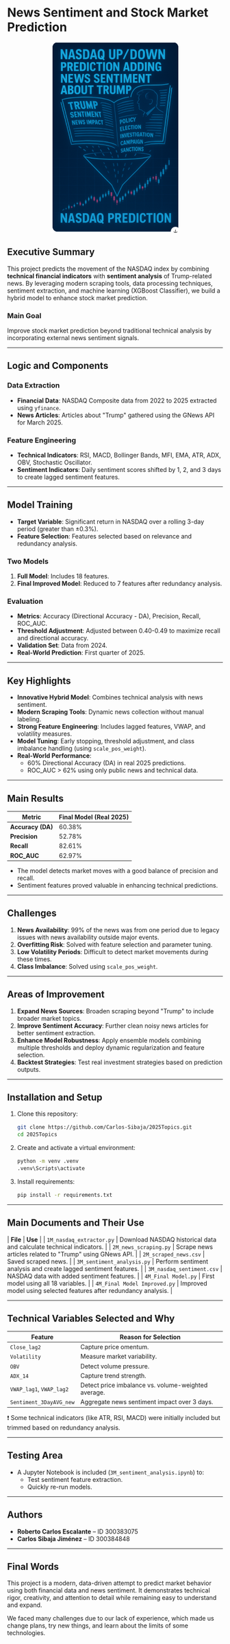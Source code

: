 # **News Sentiment and Stock Market Prediction**

<p align="center">
  <img src="98_images/cover.png" alt="Project Cover" width="300">
</p>

## **Executive Summary**
This project predicts the movement of the NASDAQ index by combining **technical financial indicators** with **sentiment analysis** of Trump-related news. By leveraging modern scraping tools, data processing techniques, sentiment extraction, and machine learning (XGBoost Classifier), we build a hybrid model to enhance stock market prediction.

### **Main Goal**
Improve stock market prediction beyond traditional technical analysis by incorporating external news sentiment signals.

---

## **Logic and Components**

### **Data Extraction**
- **Financial Data**: NASDAQ Composite data from 2022 to 2025 extracted using `yfinance`.
- **News Articles**: Articles about "Trump" gathered using the GNews API for March 2025.

### **Feature Engineering**
- **Technical Indicators**: RSI, MACD, Bollinger Bands, MFI, EMA, ATR, ADX, OBV, Stochastic Oscillator.
- **Sentiment Indicators**: Daily sentiment scores shifted by 1, 2, and 3 days to create lagged sentiment features.

---

## **Model Training**
- **Target Variable**: Significant return in NASDAQ over a rolling 3-day period (greater than ±0.3%).
- **Feature Selection**: Features selected based on relevance and redundancy analysis.

### **Two Models**
1. **Full Model**: Includes 18 features.
2. **Final Improved Model**: Reduced to 7 features after redundancy analysis.

### **Evaluation**
- **Metrics**: Accuracy (Directional Accuracy - DA), Precision, Recall, ROC_AUC.
- **Threshold Adjustment**: Adjusted between 0.40-0.49 to maximize recall and directional accuracy.
- **Validation Set**: Data from 2024.
- **Real-World Prediction**: First quarter of 2025.

---

## **Key Highlights**
- **Innovative Hybrid Model**: Combines technical analysis with news sentiment.
- **Modern Scraping Tools**: Dynamic news collection without manual labeling.
- **Strong Feature Engineering**: Includes lagged features, VWAP, and volatility measures.
- **Model Tuning**: Early stopping, threshold adjustment, and class imbalance handling (using `scale_pos_weight`).
- **Real-World Performance**:
  - 60% Directional Accuracy (DA) in real 2025 predictions.
  - ROC_AUC > 62% using only public news and technical data.

---

## **Main Results**
| **Metric**       | **Final Model (Real 2025)** |
|-------------------|-----------------------------|
| **Accuracy (DA)** | 60.38%                      |
| **Precision**     | 52.78%                      |
| **Recall**        | 82.61%                      |
| **ROC_AUC**       | 62.97%                      |

- The model detects market moves with a good balance of precision and recall.
- Sentiment features proved valuable in enhancing technical predictions.

---

## **Challenges**
1. **News Availability**: 99% of the news was from one period due to legacy issues with news availability outside major events.
2. **Overfitting Risk**: Solved with feature selection and parameter tuning.
3. **Low Volatility Periods**: Difficult to detect market movements during these times.
4. **Class Imbalance**: Solved using `scale_pos_weight`.

---

## **Areas of Improvement**
1. **Expand News Sources**: Broaden scraping beyond "Trump" to include broader market topics.
2. **Improve Sentiment Accuracy**: Further clean noisy news articles for better sentiment extraction.
3. **Enhance Model Robustness**: Apply ensemble models combining multiple thresholds and deploy dynamic regularization and feature selection.
4. **Backtest Strategies**: Test real investment strategies based on prediction outputs.

---

## **Installation and Setup**
1. Clone this repository:
   ```bash
   git clone https://github.com/Carlos-Sibaja/2025Topics.git
   cd 2025Topics
   ```

2. Create and activate a virtual environment:
   ```bash
   python -m venv .venv
   .venv\Scripts\activate
   ```

3. Install requirements:
   ```bash
   pip install -r requirements.txt
   ```

---

## **Main Documents and Their Use**
| **File**                      |   **Use**                                                  |
| `1M_nasdaq_extractor.py`      | Download NASDAQ historical data and calculate technical indicators.         |
| `2M_news_scraping.py`         | Scrape news articles related to "Trump" using GNews API.                   |
| `2M_scraped_news.csv`         | Saved scraped news.                                                        |
| `3M_sentiment_analysis.py`    | Perform sentiment analysis and create lagged sentiment features.           |
| `3M_nasdaq_sentiment.csv`     | NASDAQ data with added sentiment features.                                 |
| `4M_Final Model.py`           | First model using all 18 variables.                                        |
| `4M_Final Model Improved.py`  | Improved model using selected features after redundancy analysis.          |

---

## **Technical Variables Selected and Why**
| **Feature**            | **Reason for Selection**                                                       |
|-------------------------|---------------------------------------------------------------------------------|
| `Close_lag2`           | Capture price omentum.                                                        |
| `Volatility`           | Measure market  variability.                                                    |
| `OBV`                  | Detect volume pressure.                                                        |
| `ADX_14`               | Capture trend strength.                                                        |
| `VWAP_lag1`, `VWAP_lag2` | Detect price imbalance vs. volume-weighted average.                            |
| `Sentiment_3DayAVG_new` | Aggregate news sentiment impact over 3 days.                                   |

❗ Some technical indicators (like ATR, RSI, MACD) were initially included but trimmed based on redundancy analysis.

---

## **Testing Area**
- A Jupyter Notebook is included (`3M_sentiment_analysis.ipynb`) to:
  - Test sentiment feature extraction.
  - Quickly re-run models.

---

## **Authors**
- **Roberto Carlos Escalante** – ID 300383075
- **Carlos Sibaja Jiménez** – ID 300384848

---

## **Final Words**
This project is a modern, data-driven attempt to predict market behavior using both financial data and news sentiment. It demonstrates technical rigor, creativity, and attention to detail while remaining easy to understand and expand.

We faced many challenges due to our lack of experience, which made us change plans, try new things, and learn about the limits of some technologies.
